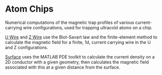 # Atom Chips
Numerical computations of the magnetic trap profiles of various current-carrying wire configurations, used for trapping ultracold atoms on a chip.

[U Wire](U%20Wire/) and [Z Wire](Z%20Wire/) use the Biot-Savart law and the finite-element method to calculate the magnetic field for a finite, 1d, current carrying wire in the U and Z configurations.

[Surface](Surface/) uses the MATLAB PDE toolkit to calculate the current density on a 2D conductor with a given geometry, then calculates the magnetic field associated with this at a given distance from the surface.
